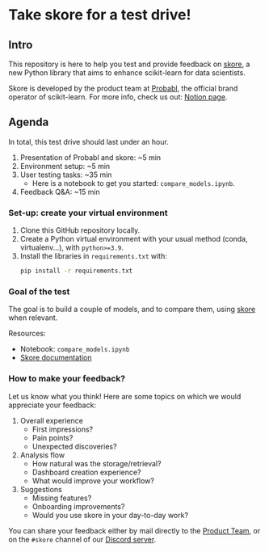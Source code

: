 # Take skore for a test drive!

## Intro

This repository is here to help you test and provide feedback on [skore](https://github.com/probabl-ai/skore), a new Python library that aims to enhance scikit-learn for data scientists.

Skore is developed by the product team at [Probabl](https://probabl.ai/), the official brand operator of scikit-learn. For more info, check us out: [Notion page](https://rhinestone-nigella-aee.notion.site/Get-to-know-Probabl-1318cad47543801cb167f505e1be2b7a).


## Agenda

In total, this test drive should last under an hour.

1. Presentation of Probabl and skore: ~5 min
1. Environment setup: ~5 min
1. User testing tasks: ~35 min
    - Here is a notebook to get you started: `compare_models.ipynb`.
1. Feedback Q&A: ~15 min


### Set-up: create your virtual environment

1. Clone this GitHub repository locally.
1. Create a Python virtual environment with your usual method (conda, virtualenv...), with `python>=3.9`.
1. Install the libraries in `requirements.txt` with:
   ```bash
   pip install -r requirements.txt
   ```


### Goal of the test

The goal is to build a couple of models, and to compare them, using [skore](https://github.com/probabl-ai/skore) when relevant.

Resources:
- Notebook: `compare_models.ipynb`
- [Skore documentation](https://probabl-ai.github.io/skore/latest/index.html)


### How to make your feedback?

Let us know what you think!
Here are some topics on which we would appreciate your feedback:

1. Overall experience
    - First impressions?
    - Pain points?
    - Unexpected discoveries?
1. Analysis flow
    - How natural was the storage/retrieval?
    - Dashboard creation experience?
    - What would improve your workflow?
1. Suggestions
    - Missing features?
    - Onboarding improvements?
    - Would you use skore in your day-to-day work?

You can share your feedback either by mail directly to the [Product Team](mailto:product-feedback@signal.probabl.ai), or on the `#skore` channel of our [Discord server](http://discord.probabl.ai).
